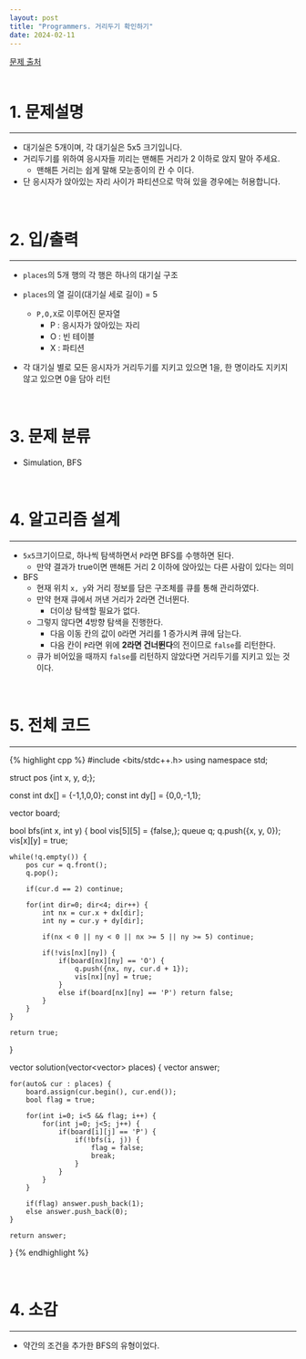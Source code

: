 ```yaml
---
layout: post
title: "Programmers. 거리두기 확인하기"
date: 2024-02-11
---
```


[문제 출처](https://school.programmers.co.kr/learn/courses/30/lessons/81302) <br/><br/>


# 1. 문제설명
<hr>

- 대기실은 5개이며, 각 대기실은 5x5 크기입니다.
- 거리두기를 위하여 응시자들 끼리는 맨해튼 거리가 2 이하로 앉지 말아 주세요.
  - 맨해튼 거리는 쉽게 말해 모눈종이의 칸 수 이다.
- 단 응시자가 앉아있는 자리 사이가 파티션으로 막혀 있을 경우에는 허용합니다.

<br/>


# 2. 입/출력
<hr>

- `places`의 5개 행의 각 행은 하나의 대기실 구조
- `places`의 열 길이(대기실 세로 길이) = 5
  - `P,O,X`로 이루어진 문자열
    - P : 응시자가 앉아있는 자리
    - O : 빈 테이블
    - X : 파티션

- 각 대기실 별로 모든 응시자가 거리두기를 지키고 있으면 1을, 한 명이라도 지키지 않고 있으면 0을 담아 리턴

<br/>


# 3. 문제 분류
- Simulation, BFS

<br/>


# 4. 알고리즘 설계
<hr>

- `5x5`크기이므로, 하나씩 탐색하면서 `P`라면 BFS를 수행하면 된다.
  - 만약 결과가 true이면 맨해튼 거리 2 이하에 앉아있는 다른 사람이 있다는 의미
- BFS
  - 현재 위치 `x, y`와 거리 정보를 담은 구조체를 큐를 통해 관리하였다.
  - 만약 현재 큐에서 꺼낸 거리가 2라면 건너뛴다.
    - 더이상 탐색할 필요가 없다.
   - 그렇지 않다면 4방향 탐색을 진행한다.
     - 다음 이동 칸의 값이 `O`라면 거리를 1 증가시켜 큐에 담는다.
     - 다음 칸이 `P`라면 위에 **2라면 건너뛴다**의 전이므로 `false`를 리턴한다.
   - 큐가 비어있을 때까지 `false`를 리턴하지 않았다면 거리두기를 지키고 있는 것이다.


<br/>

# 5. 전체 코드
<hr>

{% highlight cpp %}
#include <bits/stdc++.h>
using namespace std;

struct pos {int x, y, d;};

const int dx[] = {-1,1,0,0};
const int dy[] = {0,0,-1,1};

vector<string> board;

bool bfs(int x, int y) {
    bool vis[5][5] = {false,};
    queue<pos> q;
    q.push({x, y, 0});
    vis[x][y] = true;
    
    while(!q.empty()) {
        pos cur = q.front();
        q.pop();
        
        if(cur.d == 2) continue;
        
        for(int dir=0; dir<4; dir++) {
            int nx = cur.x + dx[dir];
            int ny = cur.y + dy[dir];
            
            if(nx < 0 || ny < 0 || nx >= 5 || ny >= 5) continue;
            
            if(!vis[nx][ny]) {
                if(board[nx][ny] == 'O') {
                    q.push({nx, ny, cur.d + 1});
                    vis[nx][ny] = true;
                }
                else if(board[nx][ny] == 'P') return false;
            }
        }
    }
    
    return true;
}

vector<int> solution(vector<vector<string>> places) {
    vector<int> answer;
    
    for(auto& cur : places) { 
        board.assign(cur.begin(), cur.end());
        bool flag = true;
        
        for(int i=0; i<5 && flag; i++) {
            for(int j=0; j<5; j++) {
                if(board[i][j] == 'P') {
                    if(!bfs(i, j)) {
                        flag = false;
                        break;
                    }
                }
            }
        }
        
        if(flag) answer.push_back(1);
        else answer.push_back(0);
    }
    
    return answer;
}
{% endhighlight %}

<br/>

# 4. 소감
<hr>

- 약간의 조건을 추가한 BFS의 유형이었다.